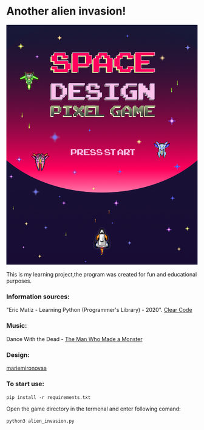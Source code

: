 # Another alien invasion!

![image](https://github.com/octal-psina/alien_invasion/blob/master/images/AI.png)

This is my learning project,the program was created for fun and educational purposes.

### Information sources: 
"Eric Matiz - Learning Python (Programmer's Library) - 2020".
[Clear Code](https://youtu.be/o-6pADy5Mdg,) 

### Music:
Dance With the Dead - [The Man Who Made a Monster](https://www.youtube.com/watch?v=Zv1FyQn2kQA)

### Design:
[mariemironovaa](https://www.instagram.com/mariemironovaa/?igshid=YmMyMTA2M2Y%3D)

### To start use:
`pip install -r requirements.txt` 

Open the game directory in the termenal and  enter following comand: 

`python3 alien_invasion.py` 
